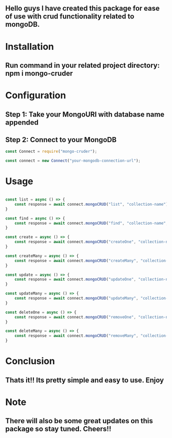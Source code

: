## Hello guys I have created this package for ease of use with crud functionality related to mongoDB.

# Installation

## Run command in your related project directory: npm i mongo-cruder

# Configuration

## Step 1: Take your MongoURI with database name appended

## Step 2: Connect to your MongoDB

```Javascript
const Connect = require("mongo-cruder");

const connect = new Connect("your-mongodb-connection-url");
```

# Usage

```Javascript

const list = async () => {
    const response = await connect.mongoCRUD("list", "collection-name");
}

const find = async () => {
    const response = await connect.mongoCRUD("find", "collection-name", {key: "value"});
}

const create = async () => {
    const response = await connect.mongoCRUD("createOne", "collection-name", {}, {key: "value"});
}

const createMany = async () => {
    const response = await connect.mongoCRUD("createMany", "collection-name", {}, [{key: "value-1"},{key: "value-2"}]);
}

const update = async () => {
    const response = await connect.mongoCRUD("updateOne", "collection-name", {key: "value"}, {key: "value"});
}

const updateMany = async () => {
    const response = await connect.mongoCRUD("updateMany", "collection-name", {key: "value"}, {key: "value"});
}

const deleteOne = async () => {
    const response = await connect.mongoCRUD("removeOne", "collection-name", {key: "value"});
}

const deleteMany = async () => {
    const response = await connect.mongoCRUD("removeMany", "collection-name", {key: "value"});
}


```

# Conclusion

## Thats it!! Its pretty simple and easy to use. Enjoy

# Note

## There will also be some great updates on this package so stay tuned. Cheers!!